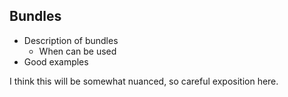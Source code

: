 ## Bundles

- Description of bundles
  - When can be used
- Good examples

I think this will be somewhat nuanced, so careful exposition here.
